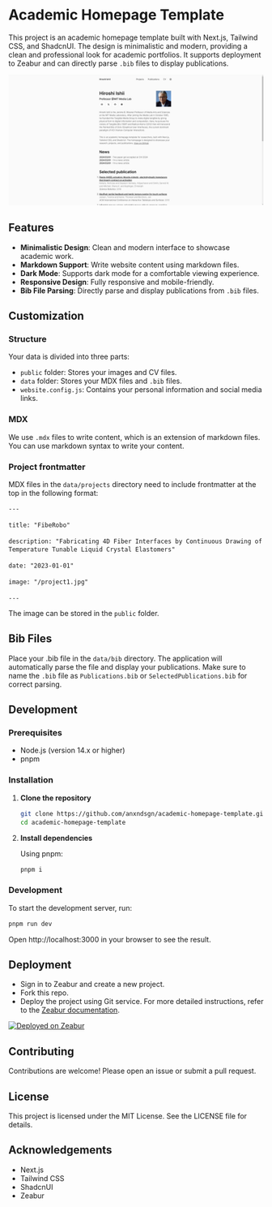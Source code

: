 # Academic Homepage Template

This project is an academic homepage template built with Next.js, Tailwind CSS, and ShadcnUI. The design is minimalistic and modern, providing a clean and professional look for academic portfolios. It supports deployment to Zeabur and can directly parse `.bib` files to display publications.

![screemshot](public/screenshot.jpg)

## Features

- **Minimalistic Design**: Clean and modern interface to showcase academic work.
- **Markdown Support**: Write website content using markdown files.
- **Dark Mode**: Supports dark mode for a comfortable viewing experience.
- **Responsive Design**: Fully responsive and mobile-friendly.
- **Bib File Parsing**: Directly parse and display publications from `.bib` files.

## Customization

### Structure

Your data is divided into three parts:

- `public` folder: Stores your images and CV files.
- `data` folder: Stores your MDX files and `.bib` files.
- `website.config.js`: Contains your personal information and social media links.

### MDX

We use `.mdx` files to write content, which is an extension of markdown files. You can use markdown syntax to write your content.

### Project frontmatter

MDX files in the `data/projects` directory need to include frontmatter at the top in the following format:

```
---

title: "FibeRobo"

description: "Fabricating 4D Fiber Interfaces by Continuous Drawing of Temperature Tunable Liquid Crystal Elastomers"

date: "2023-01-01"

image: "/project1.jpg"

---
```

The image can be stored in the `public` folder.

## Bib Files

Place your .bib file in the `data/bib` directory. The application will automatically parse the file and display your publications. Make sure to name the `.bib` file as `Publications.bib` or `SelectedPublications.bib` for correct parsing.

## Development

### Prerequisites

- Node.js (version 14.x or higher)
- pnpm

### Installation

1. **Clone the repository**

   ```bash
   git clone https://github.com/anxndsgn/academic-homepage-template.git
   cd academic-homepage-template
   ```

2. **Install dependencies**

   Using pnpm:

   ```bash
   pnpm i
   ```

### Development

To start the development server, run:

```bash
pnpm run dev
```

Open http://localhost:3000 in your browser to see the result.

## Deployment

- Sign in to Zeabur and create a new project.
- Fork this repo.
- Deploy the project using Git service.
  For more detailed instructions, refer to the [Zeabur documentation](https://zeabur.com/docs/deploy/github).

[![Deployed on Zeabur](https://zeabur.com/deployed-on-zeabur-dark.svg)](https://zeabur.com?referralCode=anxndsgn&utm_source=anxndsgn&utm_campaign=oss)

## Contributing

Contributions are welcome! Please open an issue or submit a pull request.

## License

This project is licensed under the MIT License. See the LICENSE file for details.

## Acknowledgements

- Next.js
- Tailwind CSS
- ShadcnUI
- Zeabur
